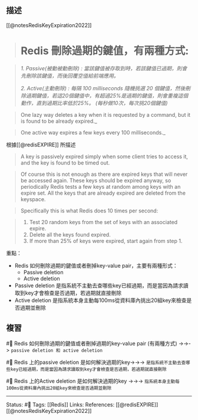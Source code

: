 
## 描述
 [[@notesRedisKeyExpiration2022]]
> # **Redis 刪除過期的鍵值，有兩種方式:**

> _1. Passive(被動被動刪除) : 當該鍵值被存取到時，若該鍵值已過期，則會先刪除該鍵值，而後回覆空值給前端應用。_
> 
> _2. Active(主動刪除) : 每隔 100 milliseconds 隨機挑選 20 個鍵值，然後刪除過期鍵值，若這20個鍵值中，有超過25%是過期的鍵值，則會重複這個動作，直到過期比率低於25%。 (每秒做10次，每次挑20個鍵值)_

> One lazy way deletes a key when it is requested by a command, but it is found to be already expired._

>One active way expires a few keys every 100 milliseconds._

根據[[@redisEXPIRE]] 所描述
> A key is passively expired simply when some client tries to access it, and the key is found to be timed out.

> Of course this is not enough as there are expired keys that will never be accessed again. These keys should be expired anyway, so periodically Redis tests a few keys at random among keys with an expire set. All the keys that are already expired are deleted from the keyspace.

> Specifically this is what Redis does 10 times per second:

> 1.  Test 20 random keys from the set of keys with an associated expire.
> 2.  Delete all the keys found expired.
> 3.  If more than 25% of keys were expired, start again from step 1.


重點：
- Redis 如何刪除過期的鍵值或者刪掉key-value pair，主要有兩種形式：
	- Passive deletion
	- Active deletion
- Passive deletion 是指系統不主動去查哪些key已經過期，而是當因為請求讀取到key才會檢查是否過期，若過期就直接刪除
- Active deletion 是指系統本身主動每100ms從資料庫內挑出20組key來檢查是否過期並刪除




## 複習
#🧠 Redis 如何刪除過期的鍵值或者刪掉過期的key-value pair (有兩種方式) ->->-> `passive deletion 和 active deletion`
<!--SR:!2022-06-15,9,250-->

#🧠 Redis 上的passive deletion 是如何解決過期的key->->-> `是指系統不主動去查哪些key已經過期，而是當因為請求讀取到key才會檢查是否過期，若過期就直接刪除`
<!--SR:!2022-06-15,9,250-->

#🧠 Redis 上的Active deletion 是如何解決過期的key ->->-> `指系統本身主動每100ms從資料庫內挑出20組key來檢查是否過期並刪除`
<!--SR:!2022-06-15,9,250-->

---
Status: #🌱 
Tags:
[[Redis]]
Links:
References:
[[@redisEXPIRE]]
[[@notesRedisKeyExpiration2022]]
